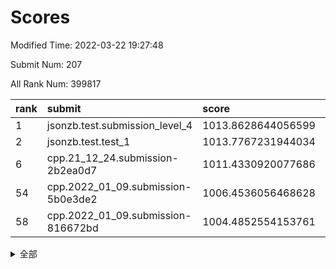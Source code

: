 # Scores

Modified Time: 2022-03-22 19:27:48

Submit Num: 207

All Rank Num: 399817

| rank |               submit               |       score        |       sigma        | pk_num |
| :--- | :--------------------------------- | :----------------- | :----------------- | :----- |
| 1    | jsonzb.test.submission_level_4     | 1013.8628644056599 | 0.8211739256073888 | 7723   |
| 2    | jsonzb.test.test_1                 | 1013.7767231944034 | 0.8319153421091094 | 7720   |
| 6    | cpp.21_12_24.submission-2b2ea0d7   | 1011.4330920077686 | 0.7914628415816557 | 7729   |
| 54   | cpp.2022_01_09.submission-5b0e3de2 | 1006.4536056468628 | 0.7293281980906511 | 7724   |
| 58   | cpp.2022_01_09.submission-816672bd | 1004.4852554153761 | 0.7203487551054396 | 7728   |


<details>
<summary>全部</summary>

| rank |                 submit                 |       score        |       sigma        | pk_num |
| :--- | :------------------------------------- | :----------------- | :----------------- | :----- |
| 1    | jsonzb.test.submission_level_4         | 1013.8628644056599 | 0.8211739256073888 | 7723   |
| 2    | jsonzb.test.test_1                     | 1013.7767231944034 | 0.8319153421091094 | 7720   |
| 3    | gobigger.level_3.submission_level_3_24 | 1011.7275153869216 | 0.7639221936206549 | 7728   |
| 4    | gobigger.level_3.submission_level_3_33 | 1011.6859542403641 | 0.7993276467355198 | 7726   |
| 5    | gobigger.level_3.submission_level_3_29 | 1011.6173322109674 | 0.7548283325821394 | 7731   |
| 6    | cpp.21_12_24.submission-2b2ea0d7       | 1011.4330920077686 | 0.7914628415816557 | 7729   |
| 7    | gobigger.level_3.submission_level_3_21 | 1011.3720134768064 | 0.7881790733954684 | 7723   |
| 8    | gobigger.level_3.submission_level_3_39 | 1011.3229462138614 | 0.7809953299748851 | 7722   |
| 9    | gobigger.level_3.submission_level_3_3  | 1011.2168184792688 | 0.7579675840940117 | 7726   |
| 10   | gobigger.level_3.submission_level_3_10 | 1011.1985940599567 | 0.758867402837953  | 7726   |
| 11   | gobigger.level_3.submission_level_3_37 | 1011.184629419278  | 0.7655253694308998 | 7723   |
| 12   | gobigger.level_3.submission_level_3_40 | 1011.1795237902842 | 0.7788421288620491 | 7718   |
| 13   | gobigger.level_3.submission_level_3_44 | 1011.1353341562009 | 0.7735520871914947 | 7731   |
| 14   | gobigger.level_3.submission_level_3_43 | 1010.878564107935  | 0.7670488754291839 | 7729   |
| 15   | gobigger.level_3.submission_level_3_30 | 1010.6787929458089 | 0.7712093653314256 | 7728   |
| 16   | gobigger.level_3.submission_level_3_6  | 1010.4538027669319 | 0.7701454629502096 | 7730   |
| 17   | gobigger.level_3.submission_level_3_36 | 1010.3665996085513 | 0.7476300877557497 | 7722   |
| 18   | gobigger.level_3.submission_level_3_18 | 1010.3614468333712 | 0.7538022506646054 | 7726   |
| 19   | gobigger.level_3.submission_level_3_17 | 1010.2657991513341 | 0.7635040740798537 | 7727   |
| 20   | gobigger.level_3.submission_level_3_0  | 1010.2075419833455 | 0.7627980354937484 | 7721   |
| 21   | gobigger.level_3.submission_level_3_22 | 1010.1949421728261 | 0.7763725893618335 | 7727   |
| 22   | gobigger.level_3.submission_level_3_7  | 1010.1865062949234 | 0.7777121729174691 | 7731   |
| 23   | gobigger.level_3.submission_level_3_9  | 1010.1603045674052 | 0.736564377486912  | 7726   |
| 24   | gobigger.level_3.submission_level_3_47 | 1010.1279533524416 | 0.7622266702053044 | 7728   |
| 25   | gobigger.level_3.submission_level_3_26 | 1010.11297302819   | 0.7655963758229222 | 7724   |
| 26   | gobigger.level_3.submission_level_3_5  | 1010.1115171003469 | 0.7424444691237173 | 7731   |
| 27   | gobigger.level_3.submission_level_3_49 | 1010.0165547906234 | 0.7434216185402746 | 7724   |
| 28   | gobigger.level_3.submission_level_3_27 | 1009.9839773721358 | 0.7340046076509054 | 7729   |
| 29   | gobigger.level_3.submission_level_3_46 | 1009.8859437215914 | 0.7664253239191292 | 7727   |
| 30   | gobigger.level_3.submission_level_3_42 | 1009.7971895755734 | 0.7733240131530271 | 7726   |
| 31   | gobigger.level_3.submission_level_3_13 | 1009.7947675663673 | 0.7499659490420494 | 7722   |
| 32   | gobigger.level_3.submission_level_3_25 | 1009.7835362871183 | 0.7735973949631617 | 7725   |
| 33   | gobigger.level_3.submission_level_3_48 | 1009.780954779212  | 0.7545563439962297 | 7726   |
| 34   | gobigger.level_3.submission_level_3_35 | 1009.7120829201893 | 0.741917664515396  | 7726   |
| 35   | gobigger.level_3.submission_level_3_28 | 1009.6743827399513 | 0.759708756022839  | 7725   |
| 36   | gobigger.level_3.submission_level_3_20 | 1009.6662833893504 | 0.7415720197999702 | 7730   |
| 37   | gobigger.level_3.submission_level_3_14 | 1009.6608749082953 | 0.7568094612528471 | 7722   |
| 38   | gobigger.level_3.submission_level_3_23 | 1009.6127890874353 | 0.7575036605491958 | 7725   |
| 39   | gobigger.level_3.submission_level_3_11 | 1009.5784964790929 | 0.7470820508826483 | 7729   |
| 40   | gobigger.level_3.submission_level_3_31 | 1009.5263568578571 | 0.7476618230599479 | 7726   |
| 41   | gobigger.level_3.submission_level_3_34 | 1009.5173799536115 | 0.7555170292231297 | 7726   |
| 42   | gobigger.level_3.submission_level_3_1  | 1009.4745660920528 | 0.7666177122284652 | 7724   |
| 43   | gobigger.level_3.submission_level_3_19 | 1009.4242595623739 | 0.7623352256936393 | 7728   |
| 44   | gobigger.level_3.submission_level_3_12 | 1009.3427777701313 | 0.7458259429131636 | 7725   |
| 45   | gobigger.level_3.submission_level_3_38 | 1009.26186092451   | 0.7443726223816208 | 7725   |
| 46   | gobigger.level_3.submission_level_3_15 | 1009.1553727799384 | 0.7580584734572048 | 7726   |
| 47   | gobigger.level_3.submission_level_3_2  | 1009.0755947395511 | 0.7668662006813952 | 7726   |
| 48   | gobigger.level_3.submission_level_3_41 | 1009.0642073948346 | 0.7389271215806664 | 7725   |
| 49   | gobigger.level_3.submission_level_3_32 | 1009.0378375828363 | 0.7378067254357581 | 7728   |
| 50   | gobigger.level_3.submission_level_3_16 | 1008.9209857514713 | 0.7556564820349261 | 7726   |
| 51   | gobigger.level_3.submission_level_3_4  | 1008.890452035822  | 0.730867500144819  | 7726   |
| 52   | gobigger.level_3.submission_level_3_45 | 1008.7615279953861 | 0.7392740981610181 | 7724   |
| 53   | gobigger.level_3.submission_level_3_8  | 1007.9521495831625 | 0.7367902756505119 | 7722   |
| 54   | cpp.2022_01_09.submission-5b0e3de2     | 1006.4536056468628 | 0.7293281980906511 | 7724   |
| 55   | gobigger.level_1.submission_level_1_16 | 1004.7538477923775 | 0.7363960394013455 | 7725   |
| 56   | gobigger.level_1.submission_level_1_28 | 1004.7182301342227 | 0.7206758143048735 | 7721   |
| 57   | gobigger.level_1.submission_level_1_24 | 1004.6658521384227 | 0.7310761498193492 | 7726   |
| 58   | cpp.2022_01_09.submission-816672bd     | 1004.4852554153761 | 0.7203487551054396 | 7728   |
| 59   | gobigger.level_1.submission_level_1_8  | 1004.4793445714398 | 0.7023532914892561 | 7728   |
| 60   | gobigger.level_1.submission_level_1_12 | 1004.3420766976651 | 0.717675025340422  | 7722   |
| 61   | gobigger.level_1.submission_level_1_36 | 1004.2761366802989 | 0.7038814681739725 | 7733   |
| 62   | gobigger.level_1.submission_level_1_19 | 1004.0222765085682 | 0.7157257219095753 | 7729   |
| 63   | gobigger.level_1.submission_level_1_11 | 1004.0148769693081 | 0.7206539595000202 | 7721   |
| 64   | gobigger.level_1.submission_level_1_15 | 1004.0072557705713 | 0.713886060888261  | 7727   |
| 65   | gobigger.level_1.submission_level_1_30 | 1003.8002670839124 | 0.7236595041875524 | 7722   |
| 66   | gobigger.level_1.submission_level_1_48 | 1003.7532513966011 | 0.7200352267340365 | 7726   |
| 67   | gobigger.level_1.submission_level_1_20 | 1003.7119472491323 | 0.7277748963339057 | 7725   |
| 68   | gobigger.level_1.submission_level_1_7  | 1003.7030863954793 | 0.7147047233467446 | 7726   |
| 69   | gobigger.level_1.submission_level_1_9  | 1003.6664196653298 | 0.7168178045969095 | 7728   |
| 70   | gobigger.level_1.submission_level_1_1  | 1003.6460167471921 | 0.7124460918283396 | 7725   |
| 71   | gobigger.level_1.submission_level_1_38 | 1003.6208562991615 | 0.7197258744021396 | 7724   |
| 72   | gobigger.level_1.submission_level_1_17 | 1003.579797126404  | 0.7083500547856756 | 7720   |
| 73   | gobigger.level_1.submission_level_1_29 | 1003.578746974106  | 0.718858628209598  | 7731   |
| 74   | gobigger.level_1.submission_level_1_27 | 1003.5780009128583 | 0.7300816174176302 | 7728   |
| 75   | gobigger.level_1.submission_level_1_37 | 1003.5474716966496 | 0.7257803477374166 | 7729   |
| 76   | gobigger.level_1.submission_level_1_41 | 1003.5464947291914 | 0.7168044596248521 | 7723   |
| 77   | gobigger.level_1.submission_level_1_22 | 1003.5367094589787 | 0.721410604511604  | 7722   |
| 78   | gobigger.level_1.submission_level_1_23 | 1003.5058115329654 | 0.7087073070155413 | 7723   |
| 79   | gobigger.level_1.submission_level_1_14 | 1003.4784806792456 | 0.7163554427492206 | 7727   |
| 80   | gobigger.level_1.submission_level_1_42 | 1003.416130782728  | 0.7167598733970967 | 7726   |
| 81   | gobigger.level_1.submission_level_1_6  | 1003.3275268332488 | 0.710132924271369  | 7728   |
| 82   | gobigger.level_1.submission_level_1_3  | 1003.3020838987433 | 0.7252764390566717 | 7726   |
| 83   | gobigger.level_1.submission_level_1_44 | 1003.2824862803265 | 0.7124446695137895 | 7722   |
| 84   | gobigger.level_1.submission_level_1_47 | 1003.2642655283428 | 0.7246292990432266 | 7721   |
| 85   | gobigger.level_1.submission_level_1_5  | 1003.2513976376908 | 0.7113949938872208 | 7724   |
| 86   | gobigger.level_1.submission_level_1_35 | 1003.2251458822043 | 0.714168291834051  | 7725   |
| 87   | gobigger.level_1.submission_level_1_43 | 1003.1849803945726 | 0.7108641362848561 | 7726   |
| 88   | gobigger.level_1.submission_level_1_21 | 1003.0730002554358 | 0.7228517210312433 | 7727   |
| 89   | gobigger.level_1.submission_level_1_4  | 1003.0484253320437 | 0.7118772225941808 | 7731   |
| 90   | gobigger.level_1.submission_level_1_49 | 1003.0247024302247 | 0.7083667932851597 | 7726   |
| 91   | gobigger.level_1.submission_level_1_25 | 1002.9325570344089 | 0.7212156492061454 | 7721   |
| 92   | gobigger.level_1.submission_level_1_33 | 1002.9318538336596 | 0.7127865394690138 | 7725   |
| 93   | gobigger.level_1.submission_level_1_46 | 1002.8191715618447 | 0.7087988248181423 | 7727   |
| 94   | gobigger.level_1.submission_level_1_13 | 1002.7455542186678 | 0.7262885094650204 | 7730   |
| 95   | gobigger.level_1.submission_level_1_26 | 1002.7322545757991 | 0.7259392881720351 | 7726   |
| 96   | gobigger.level_1.submission_level_1_0  | 1002.6698752168053 | 0.7087893004781426 | 7723   |
| 97   | gobigger.level_1.submission_level_1_10 | 1002.575190249662  | 0.7178566022285593 | 7724   |
| 98   | gobigger.level_1.submission_level_1_34 | 1002.5571958784365 | 0.7201645615338561 | 7723   |
| 99   | gobigger.level_1.submission_level_1_32 | 1002.5018910869545 | 0.7109424434870446 | 7726   |
| 100  | gobigger.level_1.submission_level_1_2  | 1002.3920304881372 | 0.712284207459838  | 7725   |
| 101  | gobigger.level_1.submission_level_1_39 | 1002.3466390478992 | 0.7051076628834507 | 7729   |
| 102  | gobigger.level_1.submission_level_1_31 | 1002.1570845862304 | 0.7207673588745965 | 7725   |
| 103  | gobigger.level_1.submission_level_1_40 | 1001.9246440119429 | 0.7113712142154589 | 7723   |
| 104  | gobigger.level_1.submission_level_1_45 | 1001.7525582698923 | 0.7049556063471026 | 7727   |
| 105  | gobigger.level_1.submission_level_1_18 | 1001.2982627553392 | 0.7088902011156349 | 7731   |
| 106  | gobigger.random.submission_random_19   | 997.5712022470211  | 0.7073678402805291 | 7726   |
| 107  | gobigger.random.submission_random_45   | 997.5710415629052  | 0.7169376969292325 | 7728   |
| 108  | gobigger.random.submission_random_1    | 997.1289199336665  | 0.71101537390851   | 7724   |
| 109  | gobigger.random.submission_random_43   | 997.1062407113824  | 0.7053465301330709 | 7726   |
| 110  | gobigger.random.submission_random_29   | 996.8090408924442  | 0.7084179822070928 | 7725   |
| 111  | gobigger.random.submission_random_47   | 996.6734000494642  | 0.7172548426936797 | 7727   |
| 112  | gobigger.random.submission_random_21   | 996.5199945146455  | 0.6998217884951737 | 7728   |
| 113  | gobigger.random.submission_random_2    | 996.4961222547865  | 0.7041586989267741 | 7728   |
| 114  | gobigger.random.submission_random_10   | 996.4941118318271  | 0.7144352312359258 | 7726   |
| 115  | gobigger.random.submission_random_49   | 996.4939003112756  | 0.707463260620493  | 7728   |
| 116  | gobigger.random.submission_random_28   | 996.4822374379511  | 0.7098543779435703 | 7728   |
| 117  | gobigger.random.submission_random_4    | 996.4189734900621  | 0.7174597848917788 | 7729   |
| 118  | gobigger.random.submission_random_31   | 996.4024627028524  | 0.7008704193926055 | 7726   |
| 119  | gobigger.random.submission_random_18   | 996.3293927351681  | 0.706475692426772  | 7720   |
| 120  | gobigger.random.submission_random_40   | 996.3185273287262  | 0.7356509115240984 | 7727   |
| 121  | gobigger.random.submission_random_6    | 996.2248126760248  | 0.7093116037719601 | 7732   |
| 122  | gobigger.random.submission_random_26   | 996.1873262511056  | 0.7220780026933542 | 7733   |
| 123  | gobigger.random.submission_random_34   | 996.1723217080216  | 0.7231938180200466 | 7729   |
| 124  | gobigger.random.submission_random_48   | 996.1717667338025  | 0.7210866995160462 | 7725   |
| 125  | gobigger.random.submission_random_14   | 996.1478296549949  | 0.7162425718275373 | 7724   |
| 126  | gobigger.random.submission_random_41   | 996.0276952535177  | 0.7116129961016008 | 7720   |
| 127  | gobigger.random.submission_random_8    | 996.012067727191   | 0.6960327027445312 | 7727   |
| 128  | gobigger.random.submission_random_17   | 995.9996681816292  | 0.7157290801525845 | 7724   |
| 129  | gobigger.random.submission_random_46   | 995.9494083652812  | 0.7125798757041646 | 7732   |
| 130  | gobigger.random.submission_random_27   | 995.9233582659857  | 0.7253188122583012 | 7727   |
| 131  | gobigger.random.submission_random_3    | 995.9067494881879  | 0.7234604216276203 | 7727   |
| 132  | gobigger.random.submission_random_16   | 995.8998139837655  | 0.7093017274613059 | 7727   |
| 133  | gobigger.random.submission_random_5    | 995.8900936227108  | 0.7160015249455126 | 7730   |
| 134  | gobigger.random.submission_random_15   | 995.8808983612585  | 0.709962948556825  | 7725   |
| 135  | gobigger.random.submission_random_42   | 995.8728760462183  | 0.7208035982516687 | 7723   |
| 136  | gobigger.random.submission_random_22   | 995.7846940646705  | 0.7138730722794804 | 7723   |
| 137  | gobigger.random.submission_random_44   | 995.71879330704    | 0.710458201119256  | 7724   |
| 138  | gobigger.random.submission_random_32   | 995.6571458041901  | 0.6963871107043696 | 7720   |
| 139  | gobigger.random.submission_random_13   | 995.6472058687142  | 0.7205126340468774 | 7730   |
| 140  | gobigger.random.submission_random_36   | 995.6040284893273  | 0.709356044912392  | 7721   |
| 141  | gobigger.random.submission_random_30   | 995.554283915286   | 0.721817819377119  | 7725   |
| 142  | gobigger.random.submission_random_7    | 995.5481797606245  | 0.7287222244967825 | 7732   |
| 143  | gobigger.random.submission_random_33   | 995.4859847084838  | 0.7036325430132608 | 7727   |
| 144  | gobigger.random.submission_random_12   | 995.4843677813319  | 0.7125908060794298 | 7728   |
| 145  | gobigger.random.submission_random_39   | 995.3992778735154  | 0.7287487933323652 | 7726   |
| 146  | gobigger.random.submission_random_0    | 995.3929459921491  | 0.7285828877767392 | 7725   |
| 147  | gobigger.random.submission_random_9    | 995.3673576837575  | 0.7044973501640631 | 7727   |
| 148  | gobigger.random.submission_random_37   | 995.3579135958179  | 0.7294192872204117 | 7726   |
| 149  | gobigger.random.submission_random_38   | 995.298126996996   | 0.7104713685841146 | 7728   |
| 150  | gobigger.random.submission_random_20   | 995.2595758184199  | 0.7086643592917309 | 7725   |
| 151  | gobigger.random.submission_random_35   | 995.2193782246513  | 0.7134226888255372 | 7726   |
| 152  | gobigger.random.submission_random_11   | 995.1293590649545  | 0.7106761790841072 | 7727   |
| 153  | gobigger.random.submission_random_25   | 994.9932908717187  | 0.7179072099528742 | 7724   |
| 154  | gobigger.random.submission_random_24   | 994.9299101272937  | 0.7197044533495519 | 7731   |
| 155  | gobigger.random.submission_random_23   | 994.249966552347   | 0.7209583765737065 | 7729   |
| 156  | gobigger.level_2.submission_level_2_21 | 994.1315475162581  | 0.7339714253118923 | 7727   |
| 157  | gobigger.level_2.submission_level_2_15 | 993.6802206658689  | 0.7447095391548593 | 7723   |
| 158  | gobigger.level_2.submission_level_2_19 | 993.6394704663638  | 0.7349958841380765 | 7725   |
| 159  | gobigger.level_2.submission_level_2_3  | 993.5198980090803  | 0.7280672764803091 | 7723   |
| 160  | gobigger.level_2.submission_level_2_37 | 993.5186350929473  | 0.7339225251589143 | 7727   |
| 161  | gobigger.level_2.submission_level_2_36 | 993.3441438407718  | 0.7262463284772231 | 7720   |
| 162  | gobigger.level_2.submission_level_2_41 | 993.0721097128256  | 0.7299037316926299 | 7729   |
| 163  | gobigger.level_2.submission_level_2_48 | 993.04078302541    | 0.7349915757155969 | 7727   |
| 164  | gobigger.level_2.submission_level_2_10 | 992.9638933948282  | 0.759642537092323  | 7732   |
| 165  | gobigger.level_2.submission_level_2_5  | 992.9489635709778  | 0.7450912087629937 | 7728   |
| 166  | gobigger.level_2.submission_level_2_32 | 992.887290437982   | 0.7535160713771859 | 7725   |
| 167  | gobigger.level_2.submission_level_2_45 | 992.8537151856572  | 0.7344560713655447 | 7727   |
| 168  | gobigger.level_2.submission_level_2_47 | 992.6778291338543  | 0.7435622109485385 | 7727   |
| 169  | gobigger.level_2.submission_level_2_44 | 992.6512032734953  | 0.7502133507615719 | 7726   |
| 170  | gobigger.level_2.submission_level_2_38 | 992.650435103347   | 0.734203638506566  | 7732   |
| 171  | gobigger.level_2.submission_level_2_33 | 992.5869381577238  | 0.7438411338080084 | 7726   |
| 172  | gobigger.level_2.submission_level_2_42 | 992.550316825217   | 0.7286823529826314 | 7725   |
| 173  | gobigger.level_2.submission_level_2_26 | 992.4565557431653  | 0.7350463890173412 | 7729   |
| 174  | gobigger.level_2.submission_level_2_1  | 992.4165995583052  | 0.7345514374391059 | 7723   |
| 175  | gobigger.level_2.submission_level_2_8  | 992.2636105122363  | 0.7469792732057149 | 7729   |
| 176  | gobigger.level_2.submission_level_2_35 | 992.238708981291   | 0.7306152718870873 | 7725   |
| 177  | gobigger.level_2.submission_level_2_2  | 992.2182689006073  | 0.7632125974049677 | 7723   |
| 178  | gobigger.level_2.submission_level_2_30 | 992.0852393007392  | 0.7586176799359676 | 7722   |
| 179  | gobigger.level_2.submission_level_2_16 | 992.0490804901566  | 0.7721702037938486 | 7727   |
| 180  | gobigger.level_2.submission_level_2_0  | 992.039405023514   | 0.7420238428341145 | 7724   |
| 181  | gobigger.level_2.submission_level_2_24 | 992.0269094644     | 0.723278842327995  | 7727   |
| 182  | gobigger.level_2.submission_level_2_12 | 991.8930963593372  | 0.7413785009860754 | 7727   |
| 183  | gobigger.level_2.submission_level_2_7  | 991.8780258117816  | 0.7374856983240899 | 7727   |
| 184  | gobigger.level_2.submission_level_2_13 | 991.8084981456645  | 0.7349008285550476 | 7729   |
| 185  | gobigger.level_2.submission_level_2_17 | 991.6901422016176  | 0.744136205781262  | 7732   |
| 186  | gobigger.level_2.submission_level_2_29 | 991.6568727271053  | 0.7351613576985977 | 7727   |
| 187  | gobigger.level_2.submission_level_2_18 | 991.5704329391335  | 0.7453100057905722 | 7729   |
| 188  | gobigger.level_2.submission_level_2_40 | 991.5608588726238  | 0.747966537798876  | 7728   |
| 189  | gobigger.level_2.submission_level_2_14 | 991.5169993062992  | 0.7538253624470455 | 7724   |
| 190  | gobigger.level_2.submission_level_2_23 | 991.4878086032578  | 0.7429369629143885 | 7721   |
| 191  | gobigger.level_2.submission_level_2_31 | 991.4710112749009  | 0.7403419144627863 | 7722   |
| 192  | gobigger.level_2.submission_level_2_39 | 991.4171348008495  | 0.7506819393139368 | 7725   |
| 193  | gobigger.level_2.submission_level_2_9  | 991.3465829705024  | 0.7394055565650675 | 7731   |
| 194  | gobigger.level_2.submission_level_2_11 | 991.3076848306729  | 0.7446542812869565 | 7723   |
| 195  | gobigger.level_2.submission_level_2_20 | 991.2769177565326  | 0.7579540721910151 | 7720   |
| 196  | gobigger.level_2.submission_level_2_4  | 991.2148421976107  | 0.7440668184591572 | 7720   |
| 197  | gobigger.level_2.submission_level_2_49 | 991.134855695712   | 0.7610431214748229 | 7724   |
| 198  | gobigger.level_2.submission_level_2_34 | 990.9557417273023  | 0.7441025770057135 | 7730   |
| 199  | gobigger.level_2.submission_level_2_25 | 990.9492998007514  | 0.7559487825171921 | 7729   |
| 200  | gobigger.level_2.submission_level_2_27 | 990.9206682232324  | 0.7565200079904618 | 7726   |
| 201  | gobigger.level_2.submission_level_2_6  | 990.8637222207177  | 0.7462433580662878 | 7726   |
| 202  | gobigger.level_2.submission_level_2_22 | 990.7267184494025  | 0.7438353354790771 | 7722   |
| 203  | gobigger.level_2.submission_level_2_43 | 990.6417533866535  | 0.7638924895539289 | 7724   |
| 204  | gobigger.level_2.submission_level_2_46 | 990.1784158566048  | 0.7749653670638527 | 7725   |
| 205  | gobigger.level_2.submission_level_2_28 | 989.2551619027585  | 0.7660160242502964 | 7724   |
| 206  | gobigger.none.submission_none_0        | 979.8770061282645  | 1.2279455560232184 | 7730   |
| 207  | gobigger.none.submission_none_1        | 976.5128329484298  | 1.4703520708558997 | 7724   |

</details>